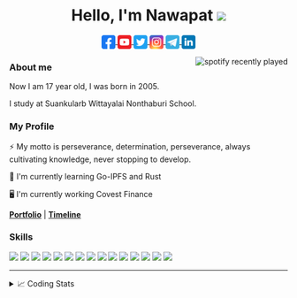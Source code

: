 <h1 align="center">Hello, I'm Nawapat <img src="https://media.giphy.com/media/hvRJCLFzcasrR4ia7z/giphy.gif" width="30" margin-top="5"/></h1>
<p align="center">
<a href="https://www.facebook.com/NawapatBuakoet" target="blank">
  <img align="center" alt="Nawapat Buakoet | Facebook" width="25" height="25" src="https://github.com/edent/SuperTinyIcons/blob/master/images/svg/facebook.svg" />
</a>
<a href="https://www.youtube.com/c/beamnawapat" target="blank">
  <img align="center" alt="BeamKunGzMARK | Youtube" width="25" height="25" src="https://github.com/edent/SuperTinyIcons/blob/master/images/svg/youtube.svg" />
</a>
<a href="https://twitter.com/nawapatb2b" target="blank">
  <img align="center" alt="Nawapat Buakoet | Twitter"  width="25" height="25" src="https://github.com/edent/SuperTinyIcons/blob/master/images/svg/twitter.svg" />
</a>
<a href="https://www.instagram.com/nawapatb.2b" target="blank">
    <img align="center" alt="Nawapat Buakoet | Instagram"  width="25" height="25" src="https://github.com/edent/SuperTinyIcons/blob/master/images/svg/instagram.svg" />
</a>
<a href="https://telegram.me/BeamNawapat" target="blank">
  <img align="center" alt="Nawapat Buakoet | Telegram"  width="25" height="25" src="https://github.com/edent/SuperTinyIcons/blob/master/images/svg/telegram.svg" />
</a>
<a href="https://www.linkedin.com/in/beamnawapat" target="blank">
   <img align="center" alt="Nawapat Buakoet | Linkedin"  width="25" height="25" src="https://github.com/edent/SuperTinyIcons/blob/master/images/svg/linkedin.svg" />
</a>
</p>


<div align="right">
 <img align="right" alt="spotify recently played" src="https://spotify-recently-played-readme.vercel.app/api?user=g9v47h98zmp015cdsbn32uf0d&count=2">
</div>

### About me 


Now I am 17 year old, I was born in 2005.

I study at Suankularb Wittayalai Nonthaburi School.

### My Profile
⚡ My motto is perseverance, determination, perseverance, always cultivating knowledge, never stopping to develop.

📖 I'm currently learning Go-IPFS and Rust

🖥️ I'm currently working Covest Finance

**[Portfolio](https://beamnawapat.github.io/)** | **[Timeline](https://timelines.gitkraken.com/timeline/c2ead8867f6d406cb5cfe0a71815dc83?showMinimap=true)**

### Skills

<div>
<img src="https://img.shields.io/badge/html5%20-%23E34F26.svg?&style=for-the-badge&logo=html5&logoColor=white"/>
<img src="https://img.shields.io/badge/css3%20-%231572B6.svg?&style=for-the-badge&logo=css3&logoColor=white"/>
<img src="https://img.shields.io/badge/javascript%20-%23323330.svg?&style=for-the-badge&logo=javascript&logoColor=%23F7DF1E"/>
<img src="https://img.shields.io/badge/react%20-%2320232a.svg?&style=for-the-badge&logo=react&logoColor=%2361DAFB"/>
<img src="https://img.shields.io/badge/Solidity-%23363636.svg?style=for-the-badge&logo=solidity&logoColor=white"/>
<img src="https://img.shields.io/badge/Node.js-43853D?style=for-the-badge&logo=node.js&logoColor=white"/>
<img src="https://img.shields.io/badge/express.js%20-%23404d59.svg?&style=for-the-badge"/>
<img src="https://img.shields.io/badge/material%20ui%20-071A2F.svg?&style=for-the-badge&logo=material-ui&logoColor=2D8AE7"/>
<img src="https://img.shields.io/badge/bootstrap%20-%23563D7C.svg?&style=for-the-badge&logo=bootstrap&logoColor=white"/>
<img src="https://img.shields.io/badge/MongoDB-7C4702.svg?&style=for-the-badge&logo=mongodb&logoColor=green"/>
<img src="https://img.shields.io/badge/heroku%20-%23430098.svg?&style=for-the-badge&logo=heroku&logoColor=white"/>
<img src="https://img.shields.io/badge/firebase%20-%23039BE5.svg?&style=for-the-badge&logo=firebase&logoColor=yellow"/>
<img src="https://img.shields.io/badge/vscode%20-2C2C32.svg?&style=for-the-badge&logo=visual%20studio%20code&logoColor=24ABF2"/>
<img src="https://img.shields.io/badge/git%20-%23F05033.svg?&style=for-the-badge&logo=git&logoColor=white"/>
<img height="30" src="https://user-images.githubusercontent.com/39422342/129476683-c98e9f62-050c-47db-bcbc-f5871ee6357f.png" />

</div>


--- 
  
<details>
    <summary>📈 Coding Stats</summary>

<br>
   
<!--START_SECTION:waka-->
![Code Time](http://img.shields.io/badge/Code%20Time-585%20hrs%201%20min-blue)

**🐱 My GitHub Data** 

> 🏆 1,315 Contributions in the Year 2022
 > 
> 📦 278.0 kB Used in GitHub's Storage 
 > 
> 💼 Opted to Hire
 > 
> 📜 23 Public Repositories 
 > 
> 🔑 12 Private Repositories  
 > 
📊 **This Week I Spent My Time On** 

```text
⌚︎ Time Zone: Asia/Bangkok

💬 Programming Languages: 
JavaScript               39 mins             ⬛⬛⬛⬛⬛⬛⬛⬛⬛⬛⬛⬜⬜⬜⬜⬜⬜⬜⬜⬜⬜⬜⬜⬜⬜   47.45% 
Solidity                 33 mins             ⬛⬛⬛⬛⬛⬛⬛⬛⬛⬛⬜⬜⬜⬜⬜⬜⬜⬜⬜⬜⬜⬜⬜⬜⬜   40.17% 
Other                    8 mins              ⬛⬛⬜⬜⬜⬜⬜⬜⬜⬜⬜⬜⬜⬜⬜⬜⬜⬜⬜⬜⬜⬜⬜⬜⬜   9.9% 
JSON                     2 mins              ⬜⬜⬜⬜⬜⬜⬜⬜⬜⬜⬜⬜⬜⬜⬜⬜⬜⬜⬜⬜⬜⬜⬜⬜⬜   2.48%

🔥 Editors: 
VS Code                  1 hr 23 mins        ⬛⬛⬛⬛⬛⬛⬛⬛⬛⬛⬛⬛⬛⬛⬛⬛⬛⬛⬛⬛⬛⬛⬛⬛⬛   100.0%

🐱‍💻 Projects: 
cargo                    57 mins             ⬛⬛⬛⬛⬛⬛⬛⬛⬛⬛⬛⬛⬛⬛⬛⬛⬛⬜⬜⬜⬜⬜⬜⬜⬜   69.2% 
Api                      12 mins             ⬛⬛⬛⬛⬜⬜⬜⬜⬜⬜⬜⬜⬜⬜⬜⬜⬜⬜⬜⬜⬜⬜⬜⬜⬜   15.6% 
Blocknative-Demo         6 mins              ⬛⬜⬜⬜⬜⬜⬜⬜⬜⬜⬜⬜⬜⬜⬜⬜⬜⬜⬜⬜⬜⬜⬜⬜⬜   7.4% 
core                     5 mins              ⬛⬜⬜⬜⬜⬜⬜⬜⬜⬜⬜⬜⬜⬜⬜⬜⬜⬜⬜⬜⬜⬜⬜⬜⬜   6.67% 
SmartContract            0 secs              ⬜⬜⬜⬜⬜⬜⬜⬜⬜⬜⬜⬜⬜⬜⬜⬜⬜⬜⬜⬜⬜⬜⬜⬜⬜   1.13%

💻 Operating System: 
Mac                      1 hr 23 mins        ⬛⬛⬛⬛⬛⬛⬛⬛⬛⬛⬛⬛⬛⬛⬛⬛⬛⬛⬛⬛⬛⬛⬛⬛⬛   100.0%

```

**I Mostly Code in JavaScript** 

```text
JavaScript               12 repos            ⬛⬛⬛⬛⬛⬛⬛⬛⬛⬛⬛⬜⬜⬜⬜⬜⬜⬜⬜⬜⬜⬜⬜⬜⬜   44.44% 
HTML                     5 repos             ⬛⬛⬛⬛⬜⬜⬜⬜⬜⬜⬜⬜⬜⬜⬜⬜⬜⬜⬜⬜⬜⬜⬜⬜⬜   18.52% 
TypeScript               4 repos             ⬛⬛⬛⬜⬜⬜⬜⬜⬜⬜⬜⬜⬜⬜⬜⬜⬜⬜⬜⬜⬜⬜⬜⬜⬜   14.81% 
Solidity                 4 repos             ⬛⬛⬛⬜⬜⬜⬜⬜⬜⬜⬜⬜⬜⬜⬜⬜⬜⬜⬜⬜⬜⬜⬜⬜⬜   14.81% 
CSS                      1 repo              ⬛⬜⬜⬜⬜⬜⬜⬜⬜⬜⬜⬜⬜⬜⬜⬜⬜⬜⬜⬜⬜⬜⬜⬜⬜   3.7%

```



 Last Updated on 13/12/2022 06:42:48 UTC
<!--END_SECTION:waka-->
